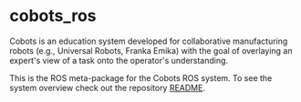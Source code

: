 # cobots_ros
Cobots is an education system developed for collaborative manufacturing robots (e.g., Universal Robots, Franka Emika) with the goal of overlaying an expert's view of a task onto the operator's understanding.

This is the ROS meta-package for the Cobots ROS system. To see the system overview check out the repository [README](../README.md).
